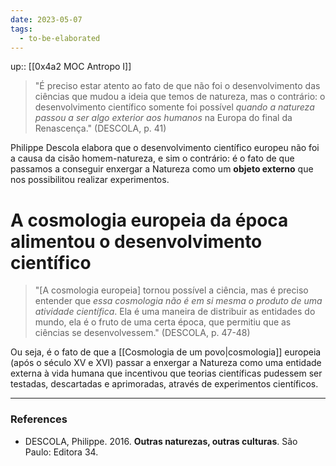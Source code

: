 ```yaml
---
date: 2023-05-07
tags:
  - to-be-elaborated
---
```

up:: [[0x4a2 MOC Antropo I]]

> "É preciso estar atento ao fato de que não foi o desenvolvimento das ciências que mudou a ideia que temos de natureza, mas o contrário:
> o desenvolvimento científico somente foi possível *quando a natureza passou a ser algo exterior aos humanos* na Europa do final da Renascença." (DESCOLA, p. 41)

Philippe Descola elabora que o desenvolvimento científico europeu não foi a causa da cisão homem-natureza, e sim o contrário: é o fato de que passamos a conseguir enxergar a Natureza como um **objeto externo** que nos possibilitou realizar experimentos. 

# A cosmologia europeia da época alimentou o desenvolvimento científico
> "[A cosmologia europeia] tornou possível a ciência, mas é preciso entender que *essa cosmologia não é em si mesma o produto de uma atividade científica*. 
> Ela é uma maneira de distribuir as entidades do mundo, ela é o fruto de uma certa época, que permitiu que as ciências se desenvolvessem." (DESCOLA, p. 47-48)

Ou seja, é o fato de que a [[Cosmologia de um povo|cosmologia]] europeia (após o século XV e XVI) passar a enxergar a Natureza como uma entidade externa à vida humana que incentivou que teorias científicas pudessem ser testadas, descartadas e aprimoradas, através de experimentos científicos.

---
### References
- DESCOLA, Philippe. 2016. **Outras naturezas, outras culturas**. São Paulo: Editora 34.